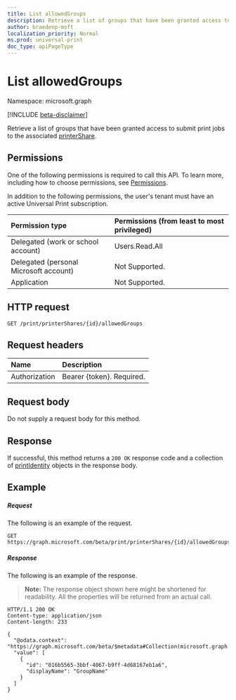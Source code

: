 ```yaml
---
title: List allowedGroups
description: Retrieve a list of groups that have been granted access to submit print jobs to the associated printer share.
author: braedenp-msft
localization_priority: Normal
ms.prod: universal-print
doc_type: apiPageType
---
```


# List allowedGroups

Namespace: microsoft.graph

[!INCLUDE [beta-disclaimer](../../includes/beta-disclaimer.md)]

Retrieve a list of groups that have been granted access to submit print jobs to the associated [printerShare](../resources/printershare.md).

## Permissions
One of the following permissions is required to call this API. To learn more, including how to choose permissions, see [Permissions](/graph/permissions-reference).

In addition to the following permissions, the user's tenant must have an active Universal Print subscription.

|Permission type | Permissions (from least to most privileged) |
|:---------------|:--------------------------------------------|
|Delegated (work or school account)| Users.Read.All |
|Delegated (personal Microsoft account)|Not Supported.|
|Application|Not Supported.|

## HTTP request
<!-- { "blockType": "ignored" } -->
```http
GET /print/printerShares/{id}/allowedGroups
```

## Request headers
| Name      |Description|
|:----------|:----------|
| Authorization | Bearer {token}. Required. |

## Request body
Do not supply a request body for this method.
## Response
If successful, this method returns a `200 OK` response code and a collection of [printIdentity](../resources/printidentity.md) objects in the response body.
## Example
##### Request
The following is an example of the request.

<!-- {
  "blockType": "request",
  "name": "get_allowedGroups"
}-->
```msgraph-interactive
GET https://graph.microsoft.com/beta/print/printerShares/{id}/allowedGroups
```
##### Response
The following is an example of the response.
>**Note:** The response object shown here might be shortened for readability. All the properties will be returned from an actual call.
<!-- {
  "blockType": "response",
  "truncated": true,
  "@odata.type": "microsoft.graph.printIdentity",
  "isCollection": true
} -->
```http
HTTP/1.1 200 OK
Content-type: application/json
Content-length: 233

{
  "@odata.context": "https://graph.microsoft.com/beta/$metadata#Collection(microsoft.graph.printIdentity)",
  "value": [
    {
      "id": "016b5565-3bbf-4067-b9ff-4d68167eb1a6",
      "displayName": "GroupName"
    }
  ]
}
```

<!-- uuid: 8fcb5dbc-d5aa-4681-8e31-b001d5168d79
2015-10-25 14:57:30 UTC -->
<!-- {
  "type": "#page.annotation",
  "description": "List allowedGroups",
  "keywords": "",
  "section": "documentation",
  "tocPath": ""
}-->
